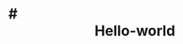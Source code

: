 

<h1>
#<center> Hello-world<h1> <center
just a random repository
mikey with some mediocore english skills and dank memes to supply to all the good children for christmas.
